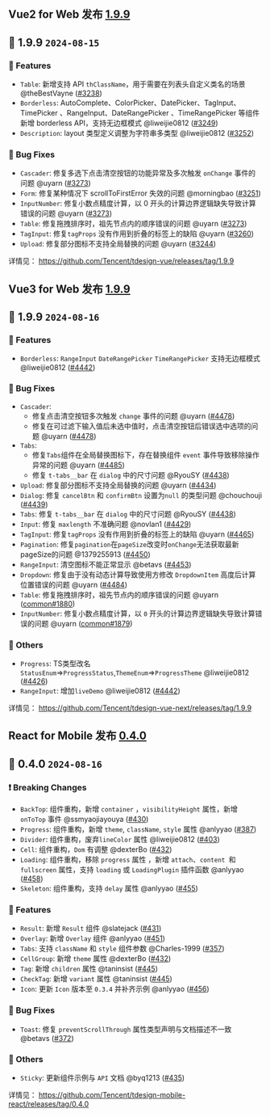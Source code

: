 ## Vue2 for Web 发布 [1.9.9](https://github.com/Tencent/tdesign-vue/releases/tag/1.9.9)
## 🌈 1.9.9 `2024-08-15`

### 🚀 Features

- `Table`: 新增支持 API `thClassName`，用于需要在列表头自定义类名的场景 @theBestVayne ([#3238](https://github.com/Tencent/tdesign-vue/pull/3238))
- `Borderless`: AutoComplete、ColorPicker、DatePicker、TagInput、TimePicker 、RangeInput、DateRangePicker 、TimeRangePicker 等组件新增 borderless API，支持无边框模式 @liweijie0812 ([#3249](https://github.com/Tencent/tdesign-vue/pull/3249))
- `Description`: layout 类型定义调整为字符串多类型 @liweijie0812 ([#3252](https://github.com/Tencent/tdesign-vue/pull/3252))

### 🐞 Bug Fixes

- `Cascader`: 修复多选下点击清空按钮的功能异常及多次触发 `onChange` 事件的问题 @uyarn ([#3273](https://github.com/Tencent/tdesign-vue/pull/3273))
- `Form`: 修复某种情况下 scrollToFirstError 失效的问题 @morningbao ([#3251](https://github.com/Tencent/tdesign-vue/pull/3251))
- `InputNumber`: 修复小数点精度计算，以 0 开头的计算边界逻辑缺失导致计算错误的问题 @uyarn ([#3273](https://github.com/Tencent/tdesign-vue/pull/3273))
- `Table`: 修复拖拽排序时，祖先节点内的顺序错误的问题 @uyarn ([#3273](https://github.com/Tencent/tdesign-vue/pull/3273))
- `TagInput`: 修复`tagProps` 没有作用到折叠的标签上的缺陷 @uyarn ([#3260](https://github.com/Tencent/tdesign-vue/pull/3260))
- `Upload`: 修复部分图标不支持全局替换的问题 @uyarn ([#3244](https://github.com/Tencent/tdesign-vue/pull/3244))



详情见： https://github.com/Tencent/tdesign-vue/releases/tag/1.9.9
## Vue3 for Web 发布 [1.9.9](https://github.com/Tencent/tdesign-vue-next/releases/tag/1.9.9)
## 🌈 1.9.9 `2024-08-16` 
### 🚀 Features
- `Borderless`: `RangeInput` `DateRangePicker`  `TimeRangePicker` 支持无边框模式 @liweijie0812 ([#4442](https://github.com/Tencent/tdesign-vue-next/pull/4442))
### 🐞 Bug Fixes
- `Cascader`: 
  - 修复点击清空按钮多次触发 `change` 事件的问题 @uyarn ([#4478](https://github.com/Tencent/tdesign-vue-next/pull/4478))
   - 修复在可过滤下输入值后未选中值时，点击清空按钮后错误选中选项的问题 @uyarn ([#4478](https://github.com/Tencent/tdesign-vue-next/pull/4478))
- `Tabs`: 
  - 修复`Tabs`组件在全局替换图标下，存在替换组件 `event` 事件导致移除操作异常的问题 @uyarn ([#4485](https://github.com/Tencent/tdesign-vue-next/pull/4485))
  - 修复 `t-tabs__bar` 在 `dialog` 中的尺寸问题 @RyouSY ([#4438](https://github.com/Tencent/tdesign-vue-next/pull/4438))
- `Upload`: 修复部分图标不支持全局替换的问题 @uyarn ([#4434](https://github.com/Tencent/tdesign-vue-next/pull/4434))
- `Dialog`: 修复 `cancelBtn` 和 `confirmBtn` 设置为`null` 的类型问题 @chouchouji ([#4439](https://github.com/Tencent/tdesign-vue-next/pull/4439))
- `Tabs`: 修复 `t-tabs__bar` 在 `dialog` 中的尺寸问题 @RyouSY ([#4438](https://github.com/Tencent/tdesign-vue-next/pull/4438))
- `Input`: 修复 `maxlength` 不准确问题 @novlan1 ([#4429](https://github.com/Tencent/tdesign-vue-next/pull/4429))
- `TagInput`: 修复`tagProps` 没有作用到折叠的标签上的缺陷 @uyarn ([#4465](https://github.com/Tencent/tdesign-vue-next/pull/4465))
- `Pagination`: 修复`pagination`在`pageSize`改变时`onChange`无法获取最新pageSize的问题 @1379255913 ([#4450](https://github.com/Tencent/tdesign-vue-next/pull/4450))
- `RangeInput`: 清空图标不能正常显示 @betavs ([#4453](https://github.com/Tencent/tdesign-vue-next/pull/4453))
- `Dropdown`: 修复由于没有动态计算导致使用方修改 `DropdownItem` 高度后计算位置错误的问题 @uyarn ([#4484](https://github.com/Tencent/tdesign-vue-next/pull/4484))
- `Table`: 修复拖拽排序时，祖先节点内的顺序错误的问题 @uyarn ([common#1880](https://github.com/Tencent/tdesign-common/pull/1880))
- `InputNumber`: 修复小数点精度计算，以 `0` 开头的计算边界逻辑缺失导致计算错误的问题 @uyarn ([common#1879](https://github.com/Tencent/tdesign-common/pull/1879))
### 🚧 Others
- `Progress`: TS类型改名 `StatusEnum`=>`ProgressStatus`,`ThemeEnum`=>`ProgressTheme` @liweijie0812 ([#4426](https://github.com/Tencent/tdesign-vue-next/pull/4426))
- `RangeInput`: 增加`liveDemo` @liweijie0812 ([#4442](https://github.com/Tencent/tdesign-vue-next/pull/4442))



详情见： https://github.com/Tencent/tdesign-vue-next/releases/tag/1.9.9
## React for Mobile 发布 [0.4.0](https://github.com/Tencent/tdesign-mobile-react/releases/tag/0.4.0)
## 🌈 0.4.0 `2024-08-16` 
### ❗ Breaking Changes
- `BackTop`: 组件重构，新增  `container` ，`visibilityHeight` 属性，新增 `onToTop` 事件 @ssmyaojiayouya ([#430](https://github.com/Tencent/tdesign-mobile-react/pull/430))
- `Progress`: 组件重构，新增 `theme`, `className`, `style` 属性 @anlyyao ([#387](https://github.com/Tencent/tdesign-mobile-react/pull/387))
- `Divider`: 组件重构，废弃`lineColor` 属性 @liweijie0812 ([#403](https://github.com/Tencent/tdesign-mobile-react/pull/403))
- `Cell`: 组件重构，`Dom` 有调整 @dexterBo ([#432](https://github.com/Tencent/tdesign-mobile-react/pull/432))
- `Loading`: 组件重构，移除 `progress` 属性 ，新增 `attach`、`content `和 `fullscreen` 属性，支持 `loading` 或 `LoadingPlugin` 插件函数 @anlyyao ([#458](https://github.com/Tencent/tdesign-mobile-react/pull/458))
- `Skeleton`: 组件重构，支持 `delay` 属性 @anlyyao ([#455](https://github.com/Tencent/tdesign-mobile-react/pull/455))
### 🚀 Features
- `Result`: 新增 `Result` 组件 @slatejack ([#431](https://github.com/Tencent/tdesign-mobile-react/pull/431))
- `Overlay`: 新增 `Overlay` 组件 @anlyyao ([#451](https://github.com/Tencent/tdesign-mobile-react/pull/451))
- `Tabs`: 支持 `className` 和 `style` 组件参数 @Charles-1999 ([#357](https://github.com/Tencent/tdesign-mobile-react/pull/357))
- `CellGroup`: 新增 `theme` 属性 @dexterBo ([#432](https://github.com/Tencent/tdesign-mobile-react/pull/432))
- `Tag`: 新增 `children` 属性 @taninsist ([#445](https://github.com/Tencent/tdesign-mobile-react/pull/445))
- `CheckTag`: 新增 `variant` 属性 @taninsist ([#445](https://github.com/Tencent/tdesign-mobile-react/pull/445))
- `Icon`: 更新 `Icon` 版本至 `0.3.4` 并补齐示例 @anlyyao ([#456](https://github.com/Tencent/tdesign-mobile-react/pull/456))
### 🐞 Bug Fixes
- `Toast`: 修复 `preventScrollThrough` 属性类型声明与文档描述不一致 @betavs ([#372](https://github.com/Tencent/tdesign-mobile-react/pull/372))
### 🚧 Others
- `Sticky`: 更新组件示例与 `API` 文档 @byq1213 ([#435](https://github.com/Tencent/tdesign-mobile-react/pull/435))


详情见： https://github.com/Tencent/tdesign-mobile-react/releases/tag/0.4.0
